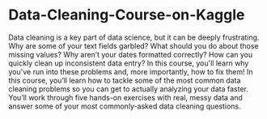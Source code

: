 # Data-Cleaning-Course-on-Kaggle
Data cleaning is a key part of data science, but it can be deeply frustrating. Why are some of your text fields garbled? What should you do about those missing values? Why aren’t your dates formatted correctly? How can you quickly clean up inconsistent data entry? In this course, you'll learn why you've run into these problems and, more importantly, how to fix them!  In this course, you’ll learn how to tackle some of the most common data cleaning problems so you can get to actually analyzing your data faster. You’ll work through five hands-on exercises with real, messy data and answer some of your most commonly-asked data cleaning questions.
